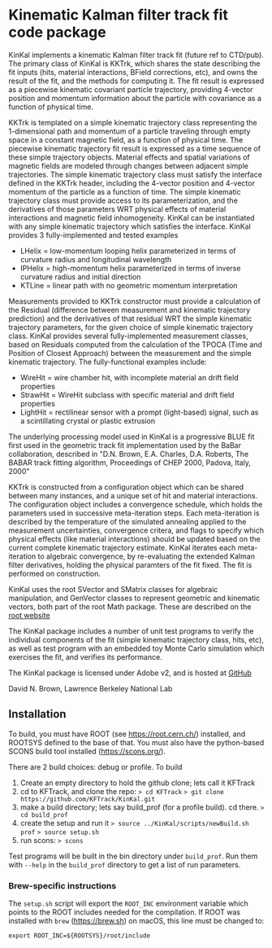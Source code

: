 # Kinematic Kalman filter track fit code package

  KinKal implements a kinematic Kalman filter track fit (future ref to CTD/pub).
  The primary class of KinKal is KKTrk, which shares the state describing
  the fit inputs (hits, material interactions, BField corrections, etc), and owns the result of the fit,
  and the methods for computing it.  The fit result is expressed as a piecewise kinematic covariant
  particle trajectory, providing 4-vector position and  momentum information about the particle with covariance
  as a function of physical time.

  KKTrk is templated on a simple kinematic trajectory class representing the 1-dimensional path and
  momentum of a particle traveling through empty space in a constant magnetic field, as a function of physical time.
  The piecewise kinematic trajectory fit result is expressed as a time sequence of these simple trajectory objects.
  Material effects and spatial variations of magnetic fields are modeled through changes between adjacent simple
  trajectories.  The simple kinematic trajectory class must satisfy the interface defined in the KKTrk header, including
  the 4-vector position and 4-vector momentum of the particle as a function of time.  The simple kinematic trajectory class must
  provide access to its parameterization, and the derivatives of those parameters WRT physical effects of material interactions
  and magnetic field inhomogeneity.  KinKal can be instantiated with any simple kinematic trajectory which satisfies the interface.
  KinKal provides 3 fully-implemented and tested examples
   * LHelix = low-momentum looping helix parameterized in terms of curvature radius and longitudinal wavelength
   * IPHelix = high-momentum helix parameterized in terms of inverse curvature radius and initial direction
   * KTLine = linear path with no geometric momentum interpretation

  Measurements provided to KKTrk constructor must provide a calculation of the Residual (difference between measurement
  and kinematic trajectory prediction) and the derivatives of that residual WRT the simple kinematic trajectory parameters,
  for the given choice of simple kinematic trajectory class.  KinKal provides several fully-implemented measurement classes,
  based on Residuals computed from the calculation of the TPOCA (Time and Position of Closest Approach) between the measurement
  and the simple kinematic trajectory.  The fully-functional examples include:
   * WireHit = wire chamber hit, with incomplete material an drift field properties
   * StrawHit = WireHit subclass with specific material and drift field properties
   * LightHit = rectilinear sensor with a prompt (light-based) signal, such as a scintillating crystal or plastic extrusion

  The underlying processing model used in KinKal is a progressive BLUE fit first used in the geometric track fit implementation used by the BaBar
  collaboration, described in "D.N. Brown, E.A. Charles, D.A. Roberts, The BABAR track fitting algorithm, Proceedings of CHEP 2000, Padova, Italy, 2000"

  KKTrk is constructed from a configuration object which can be shared between many instances, and a unique set of hit and
  material interactions.  The configuration object includes a convergence schedule, which holds the parameters used in successive
  meta-iteration steps.  Each meta-iteration is described by the temperature of the simulated annealing applied to the measurement
  uncertainties, convergence critera, and flags to specify which physical effects (like material interactions) should be updated
  based on the current complete kinematic trajectory estimate.  KinKal iterates each meta-iteration to algebraic convergence,
  by re-evaluating the extended Kalman filter derivatives, holding the physical paramters of the fit fixed.
  The fit is performed on construction.

  KinKal uses the root SVector and SMatrix classes for algebraic manipulation, and GenVector classes to represent geometric and
  kinematic vectors, both part of the root Math package.  These are described on the [root website](https://root.cern.ch/root/html608/namespaceROOT_1_1Math.html)

  The KinKal package includes a number of unit test programs to verify the individual components of the fit (simple kinematic
  trajectory class, hits, etc), as well as test program with an embedded toy Monte Carlo simulation which exercises the fit,
  and verifies its performance.

  The KinKal package is licensed under Adobe v2, and is hosted at [GitHub](https://github.com/KFTrack/KinKal.git)

  David N. Brown, Lawrence Berkeley National Lab

## Installation

To build, you must have ROOT (see https://root.cern.ch/) installed, and ROOTSYS defined to the base of that.
You must also have the python-based SCONS build tool installed (https://scons.org/).

There are 2 build choices: debug or profile.  To build 

1. Create an empty directory to hold the github clone; lets call it KFTrack
2. cd to KFTrack, and clone the repo:
`> cd KFTrack`
`> git clone https://github.com/KFTrack/KinKal.git`
3. make a build directory; lets say build_prof (for a profile build).  cd there.
`> cd build_prof`
4. create the setup and run it
`> source ../KinKal/scripts/newBuild.sh prof`
`> source setup.sh`
5. run scons:
`> scons`

Test programs will be built in the bin directory under `build_prof`. Run them with `--help` in the `build_prof` directory to get a list of run parameters.

### Brew-specific instructions
The `setup.sh` script will export the `ROOT_INC` environment variable which points to the ROOT includes needed for the compilation. If ROOT was installed with `brew` (https://brew.sh) on macOS, this line must be changed to:

```
export ROOT_INC=${ROOTSYS}/root/include
```
